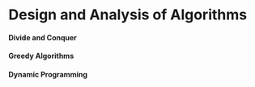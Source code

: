 # Design and Analysis of Algorithms

#### Divide and Conquer
#### Greedy Algorithms
#### Dynamic Programming
